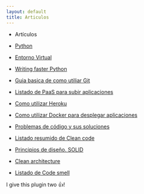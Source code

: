 ```yaml
---
layout: default
title: Articulos
---
```


* Artículos

* [Python](test.md)
* [Entorno Virtual](articulos/python-entorno-virtual.md)
* [Writing faster Python](articulos/written-faster-python.md)
* [Guia basica de como utiliar Git](articulos/trabajando-con-github.md)
* [Listado de PaaS para subir aplicaciones](articulos/algunos-paas-para-nuestras-aplicaciones.md)
* [Como utilizar Heroku](articulos/usando-heroku-para-nuestras-aplicaciones.md)
* [Como utilizar Docker para desplegar aplicaciones](articulos/desplegando-aplicaciones-con-docker.md)
* [Problemas de código y sus soluciones](articulos/clean-code.md)
* [Listado resumido de Clean code](articulos/problemas-y-soluciones.md)
* [Principios de diseño. SOLID](articulos/)
* [Clean architecture](articulos/)
* [Listado de Code smell](articulos/lista-de-code-smells.md)

I give this plugin two :+1:!


